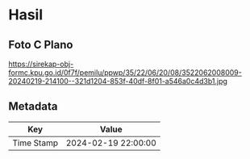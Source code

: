# Hasil

## Foto C Plano

https://sirekap-obj-formc.kpu.go.id/0f7f/pemilu/ppwp/35/22/06/20/08/3522062008009-20240219-214100--321d1204-853f-40df-8f01-a546a0c4d3b1.jpg


## Metadata

| Key        | Value               |
| ---------- | ------------------- |
| Time Stamp | 2024-02-19 22:00:00 |



